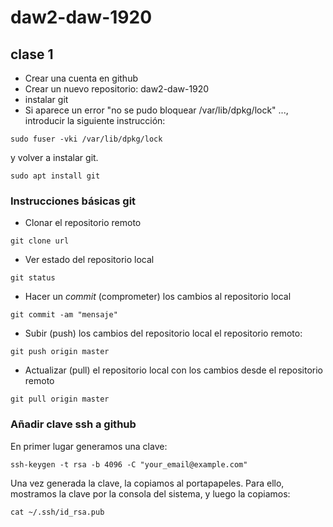 # daw2-daw-1920

## clase 1

- Crear una cuenta en github
- Crear un nuevo repositorio: daw2-daw-1920
- instalar git
- Si aparece un error "no se pudo bloquear /var/lib/dpkg/lock" ..., introducir la siguiente instrucción:

```
sudo fuser -vki /var/lib/dpkg/lock
```

y volver a instalar git. 

```
sudo apt install git 
```

### Instrucciones básicas git
- Clonar el repositorio remoto
```
git clone url
```

- Ver estado del repositorio local
```
git status 
```

- Hacer un *commit* (comprometer) los cambios al repositorio local
```
git commit -am "mensaje"
```

- Subir (push) los cambios del repositorio local el repositorio remoto:

```
git push origin master
```

- Actualizar (pull) el repositorio local con los cambios desde el repositorio remoto

```
git pull origin master
```

### Añadir clave ssh a github

En primer lugar generamos una clave:
```
ssh-keygen -t rsa -b 4096 -C "your_email@example.com"
```
Una vez generada la clave, la copiamos al portapapeles. Para ello, mostramos la clave por la consola del sistema, y luego la copiamos:
```
cat ~/.ssh/id_rsa.pub
```




